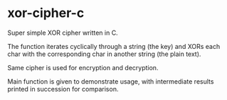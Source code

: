 # xor-cipher-c
Super simple XOR cipher written in C.

The function iterates cyclically through a string (the key)
and XORs each char with the corresponding char in another string (the plain text).

Same cipher is used for encryption and decryption.

Main function is given to demonstrate usage, with intermediate results printed in succession for comparison.
